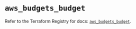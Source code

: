 # `aws_budgets_budget`

Refer to the Terraform Registry for docs: [`aws_budgets_budget`](https://registry.terraform.io/providers/hashicorp/aws/5.90.0/docs/resources/budgets_budget).
